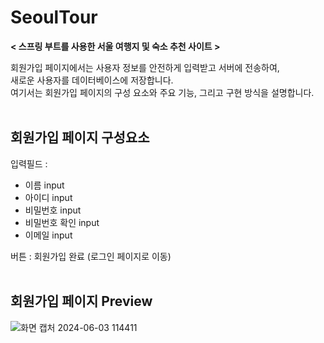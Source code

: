 # SeoulTour
**< 스프링 부트를 사용한 서울 여행지 및 숙소 추천 사이트 >** <br>

회원가입 페이지에서는 사용자 정보를 안전하게 입력받고 서버에 전송하여, <br>
새로운 사용자를 데이터베이스에 저장합니다. <br>
여기서는 회원가입 페이지의 구성 요소와 주요 기능, 그리고 구현 방식을 설명합니다. <br>
<br>

## 회원가입 페이지 구성요소
입력필드 : 
- 이름 input
- 아이디 input
- 비밀번호 input
- 비밀번호 확인 input
- 이메일 input

버튼 : 회원가입 완료 (로그인 페이지로 이동)
<br><br>

## 회원가입 페이지 Preview
![화면 캡처 2024-06-03 114411](https://github.com/Johyeonna/SeoulTour/assets/163944887/2083e750-f1e9-4b3b-b260-ae241ab18142)

